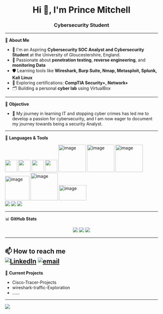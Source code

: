 <h1 align="center">Hi 👋, I'm Prince Mitchell </h1>
<h3 align="center">Cybersecurity Student</h3>

---

🎯 **About Me**  
- 🔐 I'm an Aspiring **Cybersecurity SOC Analyst and Cybersecurity Student** at the University of Gloucestershire, England.  
- 🧪 Passionate about **penetration testing**, **reverse engineering**, and **monitoring Data**  
- 🛡️ Learning tools like **Wireshark, Burp Suite, Nmap, Metasploit, Splunk, Kali Linux**  
- 🧠 Exploring certifications: **CompTIA Security+, Network+**  
- 🗂️ Building a personal **cyber lab** using VirtualBox  

---

🎯 **Objective**  
- 🔐 My journey in learning IT and stopping cyber crimes has led me to develop a passion for cybersecurity, and I am now eager to document my journey towards being a security Analyst.

---

🧰 **Languages & Tools**  
<p align="left">
  <img src="https://cdn.jsdelivr.net/gh/devicons/devicon/icons/python/python-original.svg" width="40" height="40"/>  
  <img src="https://cdn.jsdelivr.net/gh/devicons/devicon/icons/bash/bash-original.svg" width="40" height="40"/>
  <img src="https://cdn.jsdelivr.net/gh/devicons/devicon/icons/linux/linux-original.svg" width="40" height="40"/>
  <img src="https://www.vectorlogo.zone/logos/wireshark/wireshark-icon.svg" width="40" height="40"/>
  <img width="90" height="90" alt="image" src="https://github.com/user-attachments/assets/7b8e5983-4c32-4480-bcad-b81b33f70d33" />
  <img width="90" height="90" alt="image" src="https://github.com/user-attachments/assets/04947c20-c332-4754-b136-3f8e28a25647" />
  <img width="90" height="90" alt="image" src="https://github.com/user-attachments/assets/a435dbb4-57dc-45c9-ad08-cfba1c6069e7" />
  <img width="80" height="80" alt="image" src="https://github.com/user-attachments/assets/86a0090b-9afe-403d-a5a9-b228213a3d76" />
  <img width="90" height="90" alt="image" src="https://github.com/user-attachments/assets/1bd146d6-9524-4d07-84fc-6116b6b24164" />
  <img width="90" height="50" alt="image" src="https://github.com/user-attachments/assets/ecee262d-3fdd-4a10-8200-5fc73f037c96" /><br>
  <img src="https://img.shields.io/badge/c++-%2300599C.svg?style=for-the-badge&logo=c%2B%2B&logoColor=white"/>
  <img src="https://img.shields.io/badge/javascript-%23323330.svg?style=for-the-badge&logo=javascript&logoColor=%23F7DF1E"/>
  <img src="https://img.shields.io/badge/python-3670A0?style=for-the-badge&logo=python&logoColor=ffdd54"/>
</p>

---

📊 **GitHub Stats**  
<p align="center">
  <img src="https://github-readme-stats.vercel.app/api?username=Tmitchy&show_icons=true&theme=tokyonight"/>
  <img src="https://nirzak-streak-stats.vercel.app/?user=Tmitchy&theme=dark&hide_border=false"/>
  <img src="https://github-profile-trophy.vercel.app/?username=Tmitchy&theme=radical&no-frame=false&no-bg=false&margin-w=4"/>
  
</p>

---

📫 **How to reach me**  
[![LinkedIn](https://img.shields.io/badge/LinkedIn-%230077B5.svg?logo=linkedin&logoColor=white)](https://linkedin.com/in/https://www.linkedin.com/in/prince-mitchell-c-ezenwugo-8749b020b/) [![email](https://img.shields.io/badge/Email-D14836?logo=gmail&logoColor=white)](mailto:mitchellchidera10@gmail.com) 
---

🏁 **Current Projects**  
- Cisco-Tracer-Projects  
- wireshark-traffic-Exploration 
- ...... 



























---
[![](https://visitcount.itsvg.in/api?id=Tmitchy&icon=0&color=0)](https://visitcount.itsvg.in)

<!-- Proudly created with GPRM ( https://gprm.itsvg.in ) -->
